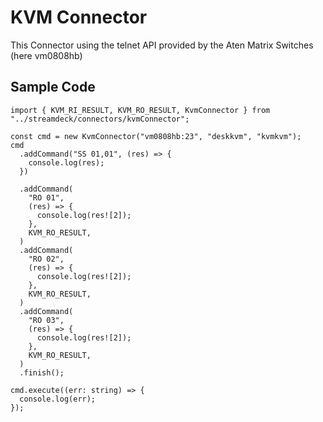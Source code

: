 # KVM Connector

This Connector using the telnet API provided by the Aten Matrix Switches (here vm0808hb)

## Sample Code

```
import { KVM_RI_RESULT, KVM_RO_RESULT, KvmConnector } from "../streamdeck/connectors/kvmConnector";

const cmd = new KvmConnector("vm0808hb:23", "deskkvm", "kvmkvm");
cmd
  .addCommand("SS 01,01", (res) => {
    console.log(res);
  })

  .addCommand(
    "RO 01",
    (res) => {
      console.log(res![2]);
    },
    KVM_RO_RESULT,
  )
  .addCommand(
    "RO 02",
    (res) => {
      console.log(res![2]);
    },
    KVM_RO_RESULT,
  )
  .addCommand(
    "RO 03",
    (res) => {
      console.log(res![2]);
    },
    KVM_RO_RESULT,
  )
  .finish();

cmd.execute((err: string) => {
  console.log(err);
});
```
